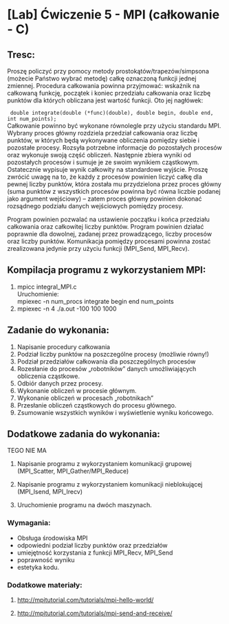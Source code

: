 # [Lab] Ćwiczenie 5 - MPI (całkowanie - C) 

## Tresc:  
Proszę policzyć przy pomocy metody prostokątów/trapezów/simpsona (możecie Państwo wybrać metodę) całkę oznaczoną funkcji jednej zmiennej. Procedura całkowania powinna przyjmować: wskaźnik na całkowaną funkcję, początek i koniec przedziału całkowania oraz liczbę punktów dla których obliczana jest wartość funkcji. Oto jej nagłówek:

` double integrate(double (*func)(double), double begin, double end, int num_points);`   
Całkowanie powinno być wykonane równolegle przy użyciu standardu MPI. Wybrany proces główny rozdziela przedział całkowania oraz liczbę punktów, w których będą wykonywane obliczenia pomiędzy siebie i pozostałe procesy. Rozsyła potrzebne informacje do pozostałych procesów oraz wykonuje swoją część obliczeń. Następnie zbiera wyniki od pozostałych procesów i sumuje je ze swoim wynikiem cząstkowym. Ostatecznie wypisuje wynik całkowity na standardowe wyjście. Proszę zwrócić uwagę na to, że każdy z procesów powinien liczyć całkę dla pewnej liczby punktów, która została mu przydzielona przez proces główny (suma punktów z wszystkich procesów powinna być równa liczbie podanej jako argument wejściowy) – zatem proces główny powinien dokonać rozsądnego podziału danych wejściowych pomiędzy procesy.  

Program powinien pozwalać na ustawienie początku i końca przedziału całkowania oraz całkowitej liczby punktów. Program powinien działać poprawnie dla dowolnej, zadanej przez prowadzącego, liczby procesów oraz liczby punktów. Komunikacja pomiędzy procesami powinna zostać zrealizowana jedynie przy użyciu funkcji (MPI_Send, MPI_Recv).  


## Kompilacja programu z wykorzystaniem MPI:
1. mpicc integral_MPI.c  
Uruchomienie:   
mpiexec -n num_procs integrate begin end num_points  
2. mpiexec -n 4 ./a.out -100 100 1000  

## Zadanie do wykonania:  
1. Napisanie procedury całkowania  
2. Podział liczby punktów na poszczególne procesy (możliwie równy!)  
3. Podział przedziałów całkowania dla poszczególnych procesów  
4. Rozesłanie do procesów „robotników” danych umożliwiających obliczenia cząstkowe.  
5. Odbiór danych przez procesy.  
6. Wykonanie obliczeń w procesie głównym.  
7. Wykonanie obliczeń w procesach „robotnikach”  
8. Przesłanie obliczeń cząstkowych do procesu głównego.  
9. Zsumowanie wszystkich wyników i wyświetlenie wyniku końcowego.  

## Dodatkowe zadania do wykonania:
TEGO NIE MA  
1. Napisanie programu z wykorzystaniem komunikacji grupowej (MPI_Scatter, MPI_Gather/MPI_Reduce)  

2. Napisanie programu z wykorzystaniem komunikacji nieblokującej (MPI_Isend, MPI_Irecv)  

3. Uruchomienie programu na dwóch maszynach.  

### Wymagania:
* Obsługa środowiska MPI 
* odpowiedni podział liczby punktów oraz przedziałów 
* umiejętność korzystania z funkcji MPI_Recv, MPI_Send  
* poprawność wyniku  
* estetyka kodu.  

### Dodatkowe materiały:  
1. http://mpitutorial.com/tutorials/mpi-hello-world/﻿

2. http://mpitutorial.com/tutorials/mpi-send-and-receive/﻿
